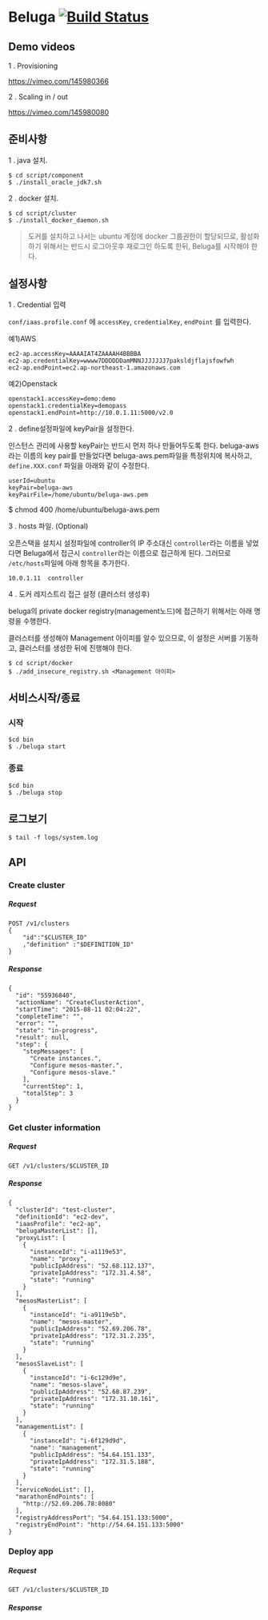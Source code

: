 # Beluga [![Build Status](https://travis-ci.org/TheOpenCloudEngine/beluga.png)](https://travis-ci.org/TheOpenCloudEngine/beluga)

## Demo videos

1 . Provisioning

https://vimeo.com/145980366

2 . Scaling in / out

https://vimeo.com/145980080

## 준비사항

1 . java 설치.
```
$ cd script/component
$ ./install_oracle_jdk7.sh
```

2 . docker 설치.

```
$ cd script/cluster
$ ./install_docker_daemon.sh
```

> 도커를 설치하고 나서는 ubuntu 계정에 docker 그룹권한이 할당되므로, 활성화하기 위해서는 반드시 로그아웃후 재로그인 하도록 한뒤, Beluga를 시작해야 한다.

## 설정사항

1 . Credential 입력

`conf/iaas.profile.conf` 에 `accessKey`, `credentialKey`, `endPoint` 를 입력한다.

예1)AWS

```
ec2-ap.accessKey=AAAAIAT4ZAAAAH4BBBBA
ec2-ap.credentialKey=wwww7DDDDDDamMNNJJJJJJJ7paksldjflajsfowfwh
ec2-ap.endPoint=ec2.ap-northeast-1.amazonaws.com
```

예2)Openstack
```
openstack1.accessKey=demo:demo
openstack1.credentialKey=demopass
openstack1.endPoint=http://10.0.1.11:5000/v2.0
```


2 . define설정파일에 keyPair을 설정한다.

인스턴스 관리에 사용할 keyPair는 반드시 먼저 하나 만들어두도록 한다.
beluga-aws라는 이름의 key pair를 만들었다면 beluga-aws.pem파일을 특정위치에 복사하고, `define.XXX.conf` 파일을 아래와 같이 수정한다.

```
userId=ubuntu
keyPair=beluga-aws
keyPairFile=/home/ubuntu/beluga-aws.pem
```

$ chmod 400 /home/ubuntu/beluga-aws.pem

3 . hosts 파일. (Optional)

오픈스택을 설치시 설정파일에 controller의 IP 주소대신 `controller`라는 이름을 넣었다면 Beluga에서 접근시 `controller`라는 이름으로 접근하게 된다. 그러므로 `/etc/hosts`파일에 아래 항목을 추가한다.
```
10.0.1.11  controller
```

4 . 도커 레지스트리 접근 설정 (클러스터 생성후)

beluga의 private docker registry(management노드)에 접근하기 위해서는 아래 명령을 수행한다.

클러스터를 생성해야 Management 아이피를 알수 있으므로, 이 설정은 서버를 기동하고, 클러스터를 생성한 뒤에 진행해야 한다.
```
$ cd script/docker
$ ./add_insecure_registry.sh <Management 아이피>
```

## 서비스시작/종료

### 시작
```
$cd bin
$ ./beluga start
```
### 종료
```
$cd bin
$ ./beluga stop
```

## 로그보기
```
$ tail -f logs/system.log
```


## API

### Create cluster
##### Request
```
POST /v1/clusters
{
    "id":"$CLUSTER_ID"
    ,"definition" :"$DEFINITION_ID"
}
```
##### Response
```
{
  "id": "55936840",
  "actionName": "CreateClusterAction",
  "startTime": "2015-08-11 02:04:22",
  "completeTime": "",
  "error": "",
  "state": "in-progress",
  "result": null,
  "step": {
    "stepMessages": [
      "Create instances.",
      "Configure mesos-master.",
      "Configure mesos-slave."
    ],
    "currentStep": 1,
    "totalStep": 3
  }
}
```


### Get cluster information
##### Request
```
GET /v1/clusters/$CLUSTER_ID
```
##### Response
```
{
  "clusterId": "test-cluster",
  "definitionId": "ec2-dev",
  "iaasProfile": "ec2-ap",
  "belugaMasterList": [],
  "proxyList": [
    {
      "instanceId": "i-a1119e53",
      "name": "proxy",
      "publicIpAddress": "52.68.112.137",
      "privateIpAddress": "172.31.4.58",
      "state": "running"
    }
  ],
  "mesosMasterList": [
    {
      "instanceId": "i-a9119e5b",
      "name": "mesos-master",
      "publicIpAddress": "52.69.206.78",
      "privateIpAddress": "172.31.2.235",
      "state": "running"
    }
  ],
  "mesosSlaveList": [
    {
      "instanceId": "i-6c129d9e",
      "name": "mesos-slave",
      "publicIpAddress": "52.68.87.239",
      "privateIpAddress": "172.31.10.161",
      "state": "running"
    }
  ],
  "managementList": [
    {
      "instanceId": "i-6f129d9d",
      "name": "management",
      "publicIpAddress": "54.64.151.133",
      "privateIpAddress": "172.31.5.188",
      "state": "running"
    }
  ],
  "serviceNodeList": [],
  "marathonEndPoints": [
    "http://52.69.206.78:8080"
  ],
  "registryAddressPort": "54.64.151.133:5000",
  "registryEndPoint": "http://54.64.151.133:5000"
}
```


### Deploy app
##### Request
```
GET /v1/clusters/$CLUSTER_ID
```
##### Response
```

```
